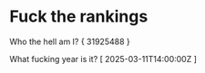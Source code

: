 # Fuck the rankings

Who the hell am I?
{ 31925488 }

What fucking year is it?
[ 2025-03-11T14:00:00Z ]
